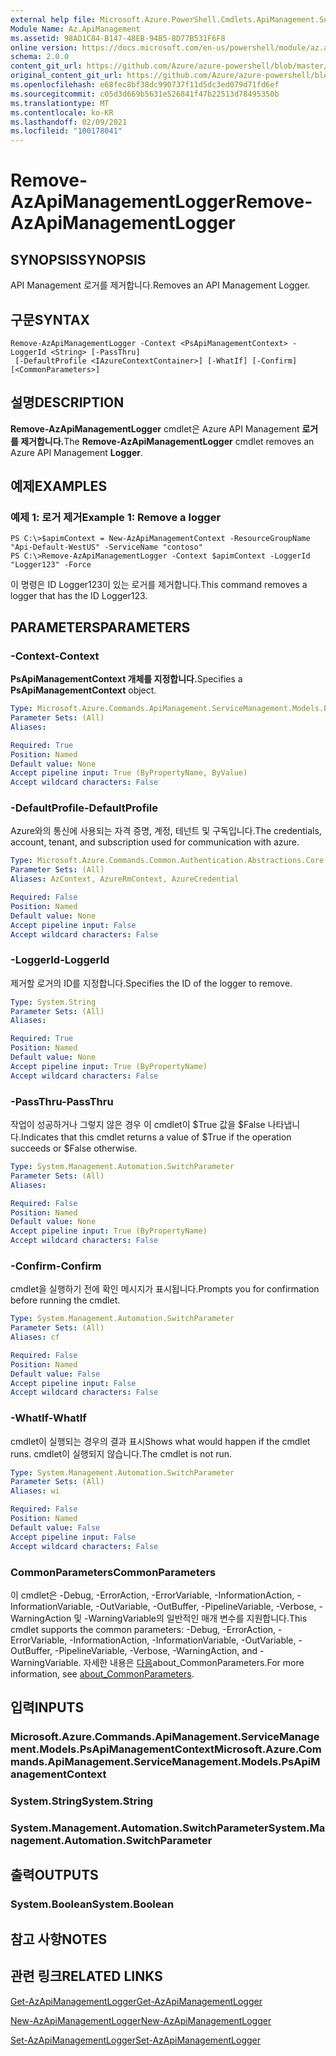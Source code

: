 ```yaml
---
external help file: Microsoft.Azure.PowerShell.Cmdlets.ApiManagement.ServiceManagement.dll-Help.xml
Module Name: Az.ApiManagement
ms.assetid: 98AD1C84-B147-48EB-94B5-8D77B531F6F8
online version: https://docs.microsoft.com/en-us/powershell/module/az.apimanagement/remove-azapimanagementlogger
schema: 2.0.0
content_git_url: https://github.com/Azure/azure-powershell/blob/master/src/ApiManagement/ApiManagement/help/Remove-AzApiManagementLogger.md
original_content_git_url: https://github.com/Azure/azure-powershell/blob/master/src/ApiManagement/ApiManagement/help/Remove-AzApiManagementLogger.md
ms.openlocfilehash: e68fec8bf38dc990737f11d5dc3ed079d71fd6ef
ms.sourcegitcommit: c05d3d669b5631e526841f47b22513d78495350b
ms.translationtype: MT
ms.contentlocale: ko-KR
ms.lasthandoff: 02/09/2021
ms.locfileid: "100178041"
---
```

# <span data-ttu-id="7c787-101">Remove-AzApiManagementLogger</span><span class="sxs-lookup"><span data-stu-id="7c787-101">Remove-AzApiManagementLogger</span></span>

## <span data-ttu-id="7c787-102">SYNOPSIS</span><span class="sxs-lookup"><span data-stu-id="7c787-102">SYNOPSIS</span></span>
<span data-ttu-id="7c787-103">API Management 로거를 제거합니다.</span><span class="sxs-lookup"><span data-stu-id="7c787-103">Removes an API Management Logger.</span></span>

## <span data-ttu-id="7c787-104">구문</span><span class="sxs-lookup"><span data-stu-id="7c787-104">SYNTAX</span></span>

```
Remove-AzApiManagementLogger -Context <PsApiManagementContext> -LoggerId <String> [-PassThru]
 [-DefaultProfile <IAzureContextContainer>] [-WhatIf] [-Confirm] [<CommonParameters>]
```

## <span data-ttu-id="7c787-105">설명</span><span class="sxs-lookup"><span data-stu-id="7c787-105">DESCRIPTION</span></span>
<span data-ttu-id="7c787-106">**Remove-AzApiManagementLogger** cmdlet은 Azure API Management **로거를 제거합니다.**</span><span class="sxs-lookup"><span data-stu-id="7c787-106">The **Remove-AzApiManagementLogger** cmdlet removes an Azure API Management **Logger**.</span></span>

## <span data-ttu-id="7c787-107">예제</span><span class="sxs-lookup"><span data-stu-id="7c787-107">EXAMPLES</span></span>

### <span data-ttu-id="7c787-108">예제 1: 로거 제거</span><span class="sxs-lookup"><span data-stu-id="7c787-108">Example 1: Remove a logger</span></span>
```
PS C:\>$apimContext = New-AzApiManagementContext -ResourceGroupName "Api-Default-WestUS" -ServiceName "contoso"
PS C:\>Remove-AzApiManagementLogger -Context $apimContext -LoggerId "Logger123" -Force
```

<span data-ttu-id="7c787-109">이 명령은 ID Logger123이 있는 로거를 제거합니다.</span><span class="sxs-lookup"><span data-stu-id="7c787-109">This command removes a logger that has the ID Logger123.</span></span>

## <span data-ttu-id="7c787-110">PARAMETERS</span><span class="sxs-lookup"><span data-stu-id="7c787-110">PARAMETERS</span></span>

### <span data-ttu-id="7c787-111">-Context</span><span class="sxs-lookup"><span data-stu-id="7c787-111">-Context</span></span>
<span data-ttu-id="7c787-112">**PsApiManagementContext 개체를 지정합니다.**</span><span class="sxs-lookup"><span data-stu-id="7c787-112">Specifies a **PsApiManagementContext** object.</span></span>

```yaml
Type: Microsoft.Azure.Commands.ApiManagement.ServiceManagement.Models.PsApiManagementContext
Parameter Sets: (All)
Aliases:

Required: True
Position: Named
Default value: None
Accept pipeline input: True (ByPropertyName, ByValue)
Accept wildcard characters: False
```

### <span data-ttu-id="7c787-113">-DefaultProfile</span><span class="sxs-lookup"><span data-stu-id="7c787-113">-DefaultProfile</span></span>
<span data-ttu-id="7c787-114">Azure와의 통신에 사용되는 자격 증명, 계정, 테넌트 및 구독입니다.</span><span class="sxs-lookup"><span data-stu-id="7c787-114">The credentials, account, tenant, and subscription used for communication with azure.</span></span>

```yaml
Type: Microsoft.Azure.Commands.Common.Authentication.Abstractions.Core.IAzureContextContainer
Parameter Sets: (All)
Aliases: AzContext, AzureRmContext, AzureCredential

Required: False
Position: Named
Default value: None
Accept pipeline input: False
Accept wildcard characters: False
```

### <span data-ttu-id="7c787-115">-LoggerId</span><span class="sxs-lookup"><span data-stu-id="7c787-115">-LoggerId</span></span>
<span data-ttu-id="7c787-116">제거할 로거의 ID를 지정합니다.</span><span class="sxs-lookup"><span data-stu-id="7c787-116">Specifies the ID of the logger to remove.</span></span>

```yaml
Type: System.String
Parameter Sets: (All)
Aliases:

Required: True
Position: Named
Default value: None
Accept pipeline input: True (ByPropertyName)
Accept wildcard characters: False
```

### <span data-ttu-id="7c787-117">-PassThru</span><span class="sxs-lookup"><span data-stu-id="7c787-117">-PassThru</span></span>
<span data-ttu-id="7c787-118">작업이 성공하거나 그렇지 않은 경우 이 cmdlet이 $True 값을 $False 나타냅니다.</span><span class="sxs-lookup"><span data-stu-id="7c787-118">Indicates that this cmdlet returns a value of $True if the operation succeeds or $False otherwise.</span></span>

```yaml
Type: System.Management.Automation.SwitchParameter
Parameter Sets: (All)
Aliases:

Required: False
Position: Named
Default value: None
Accept pipeline input: True (ByPropertyName)
Accept wildcard characters: False
```

### <span data-ttu-id="7c787-119">-Confirm</span><span class="sxs-lookup"><span data-stu-id="7c787-119">-Confirm</span></span>
<span data-ttu-id="7c787-120">cmdlet을 실행하기 전에 확인 메시지가 표시됩니다.</span><span class="sxs-lookup"><span data-stu-id="7c787-120">Prompts you for confirmation before running the cmdlet.</span></span>

```yaml
Type: System.Management.Automation.SwitchParameter
Parameter Sets: (All)
Aliases: cf

Required: False
Position: Named
Default value: False
Accept pipeline input: False
Accept wildcard characters: False
```

### <span data-ttu-id="7c787-121">-WhatIf</span><span class="sxs-lookup"><span data-stu-id="7c787-121">-WhatIf</span></span>
<span data-ttu-id="7c787-122">cmdlet이 실행되는 경우의 결과 표시</span><span class="sxs-lookup"><span data-stu-id="7c787-122">Shows what would happen if the cmdlet runs.</span></span>
<span data-ttu-id="7c787-123">cmdlet이 실행되지 않습니다.</span><span class="sxs-lookup"><span data-stu-id="7c787-123">The cmdlet is not run.</span></span>

```yaml
Type: System.Management.Automation.SwitchParameter
Parameter Sets: (All)
Aliases: wi

Required: False
Position: Named
Default value: False
Accept pipeline input: False
Accept wildcard characters: False
```

### <span data-ttu-id="7c787-124">CommonParameters</span><span class="sxs-lookup"><span data-stu-id="7c787-124">CommonParameters</span></span>
<span data-ttu-id="7c787-125">이 cmdlet은 -Debug, -ErrorAction, -ErrorVariable, -InformationAction, -InformationVariable, -OutVariable, -OutBuffer, -PipelineVariable, -Verbose, -WarningAction 및 -WarningVariable의 일반적인 매개 변수를 지원합니다.</span><span class="sxs-lookup"><span data-stu-id="7c787-125">This cmdlet supports the common parameters: -Debug, -ErrorAction, -ErrorVariable, -InformationAction, -InformationVariable, -OutVariable, -OutBuffer, -PipelineVariable, -Verbose, -WarningAction, and -WarningVariable.</span></span> <span data-ttu-id="7c787-126">자세한 내용은 [다음](http://go.microsoft.com/fwlink/?LinkID=113216)about_CommonParameters.</span><span class="sxs-lookup"><span data-stu-id="7c787-126">For more information, see [about_CommonParameters](http://go.microsoft.com/fwlink/?LinkID=113216).</span></span>

## <span data-ttu-id="7c787-127">입력</span><span class="sxs-lookup"><span data-stu-id="7c787-127">INPUTS</span></span>

### <span data-ttu-id="7c787-128">Microsoft.Azure.Commands.ApiManagement.ServiceManagement.Models.PsApiManagementContext</span><span class="sxs-lookup"><span data-stu-id="7c787-128">Microsoft.Azure.Commands.ApiManagement.ServiceManagement.Models.PsApiManagementContext</span></span>

### <span data-ttu-id="7c787-129">System.String</span><span class="sxs-lookup"><span data-stu-id="7c787-129">System.String</span></span>

### <span data-ttu-id="7c787-130">System.Management.Automation.SwitchParameter</span><span class="sxs-lookup"><span data-stu-id="7c787-130">System.Management.Automation.SwitchParameter</span></span>

## <span data-ttu-id="7c787-131">출력</span><span class="sxs-lookup"><span data-stu-id="7c787-131">OUTPUTS</span></span>

### <span data-ttu-id="7c787-132">System.Boolean</span><span class="sxs-lookup"><span data-stu-id="7c787-132">System.Boolean</span></span>

## <span data-ttu-id="7c787-133">참고 사항</span><span class="sxs-lookup"><span data-stu-id="7c787-133">NOTES</span></span>

## <span data-ttu-id="7c787-134">관련 링크</span><span class="sxs-lookup"><span data-stu-id="7c787-134">RELATED LINKS</span></span>

[<span data-ttu-id="7c787-135">Get-AzApiManagementLogger</span><span class="sxs-lookup"><span data-stu-id="7c787-135">Get-AzApiManagementLogger</span></span>](./Get-AzApiManagementLogger.md)

[<span data-ttu-id="7c787-136">New-AzApiManagementLogger</span><span class="sxs-lookup"><span data-stu-id="7c787-136">New-AzApiManagementLogger</span></span>](./New-AzApiManagementLogger.md)

[<span data-ttu-id="7c787-137">Set-AzApiManagementLogger</span><span class="sxs-lookup"><span data-stu-id="7c787-137">Set-AzApiManagementLogger</span></span>](./Set-AzApiManagementLogger.md)


